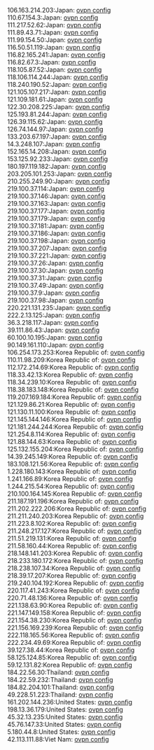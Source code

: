 106.163.214.203:Japan: [ovpn config](vpn/106_163_214_203.ovpn)  
110.67.154.3:Japan: [ovpn config](vpn/110_67_154_3.ovpn)  
111.217.52.62:Japan: [ovpn config](vpn/111_217_52_62.ovpn)  
111.89.43.71:Japan: [ovpn config](vpn/111_89_43_71.ovpn)  
111.99.154.50:Japan: [ovpn config](vpn/111_99_154_50.ovpn)  
116.50.51.119:Japan: [ovpn config](vpn/116_50_51_119.ovpn)  
116.82.165.241:Japan: [ovpn config](vpn/116_82_165_241.ovpn)  
116.82.67.3:Japan: [ovpn config](vpn/116_82_67_3.ovpn)  
118.105.87.52:Japan: [ovpn config](vpn/118_105_87_52.ovpn)  
118.106.114.244:Japan: [ovpn config](vpn/118_106_114_244.ovpn)  
118.240.190.52:Japan: [ovpn config](vpn/118_240_190_52.ovpn)  
121.105.107.217:Japan: [ovpn config](vpn/121_105_107_217.ovpn)  
121.109.181.61:Japan: [ovpn config](vpn/121_109_181_61.ovpn)  
122.30.208.225:Japan: [ovpn config](vpn/122_30_208_225.ovpn)  
125.193.81.244:Japan: [ovpn config](vpn/125_193_81_244.ovpn)  
126.39.115.62:Japan: [ovpn config](vpn/126_39_115_62.ovpn)  
126.74.144.97:Japan: [ovpn config](vpn/126_74_144_97.ovpn)  
133.203.67.197:Japan: [ovpn config](vpn/133_203_67_197.ovpn)  
14.3.248.107:Japan: [ovpn config](vpn/14_3_248_107.ovpn)  
152.165.14.208:Japan: [ovpn config](vpn/152_165_14_208.ovpn)  
153.125.92.233:Japan: [ovpn config](vpn/153_125_92_233.ovpn)  
180.197.119.182:Japan: [ovpn config](vpn/180_197_119_182.ovpn)  
203.205.101.253:Japan: [ovpn config](vpn/203_205_101_253.ovpn)  
210.255.249.90:Japan: [ovpn config](vpn/210_255_249_90.ovpn)  
219.100.37.114:Japan: [ovpn config](vpn/219_100_37_114.ovpn)  
219.100.37.146:Japan: [ovpn config](vpn/219_100_37_146.ovpn)  
219.100.37.163:Japan: [ovpn config](vpn/219_100_37_163.ovpn)  
219.100.37.177:Japan: [ovpn config](vpn/219_100_37_177.ovpn)  
219.100.37.179:Japan: [ovpn config](vpn/219_100_37_179.ovpn)  
219.100.37.181:Japan: [ovpn config](vpn/219_100_37_181.ovpn)  
219.100.37.186:Japan: [ovpn config](vpn/219_100_37_186.ovpn)  
219.100.37.198:Japan: [ovpn config](vpn/219_100_37_198.ovpn)  
219.100.37.207:Japan: [ovpn config](vpn/219_100_37_207.ovpn)  
219.100.37.221:Japan: [ovpn config](vpn/219_100_37_221.ovpn)  
219.100.37.26:Japan: [ovpn config](vpn/219_100_37_26.ovpn)  
219.100.37.30:Japan: [ovpn config](vpn/219_100_37_30.ovpn)  
219.100.37.31:Japan: [ovpn config](vpn/219_100_37_31.ovpn)  
219.100.37.49:Japan: [ovpn config](vpn/219_100_37_49.ovpn)  
219.100.37.9:Japan: [ovpn config](vpn/219_100_37_9.ovpn)  
219.100.37.98:Japan: [ovpn config](vpn/219_100_37_98.ovpn)  
220.221.131.235:Japan: [ovpn config](vpn/220_221_131_235.ovpn)  
222.2.13.125:Japan: [ovpn config](vpn/222_2_13_125.ovpn)  
36.3.218.117:Japan: [ovpn config](vpn/36_3_218_117.ovpn)  
39.111.86.43:Japan: [ovpn config](vpn/39_111_86_43.ovpn)  
60.100.10.195:Japan: [ovpn config](vpn/60_100_10_195.ovpn)  
90.149.161.110:Japan: [ovpn config](vpn/90_149_161_110.ovpn)  
106.254.173.253:Korea Republic of: [ovpn config](vpn/106_254_173_253.ovpn)  
110.11.98.209:Korea Republic of: [ovpn config](vpn/110_11_98_209.ovpn)  
112.172.214.69:Korea Republic of: [ovpn config](vpn/112_172_214_69.ovpn)  
118.33.42.13:Korea Republic of: [ovpn config](vpn/118_33_42_13.ovpn)  
118.34.239.10:Korea Republic of: [ovpn config](vpn/118_34_239_10.ovpn)  
118.38.183.148:Korea Republic of: [ovpn config](vpn/118_38_183_148.ovpn)  
119.207.169.184:Korea Republic of: [ovpn config](vpn/119_207_169_184.ovpn)  
121.129.86.21:Korea Republic of: [ovpn config](vpn/121_129_86_21.ovpn)  
121.130.11.100:Korea Republic of: [ovpn config](vpn/121_130_11_100.ovpn)  
121.145.144.146:Korea Republic of: [ovpn config](vpn/121_145_144_146.ovpn)  
121.181.244.244:Korea Republic of: [ovpn config](vpn/121_181_244_244.ovpn)  
121.254.8.114:Korea Republic of: [ovpn config](vpn/121_254_8_114.ovpn)  
121.88.144.63:Korea Republic of: [ovpn config](vpn/121_88_144_63.ovpn)  
125.132.155.204:Korea Republic of: [ovpn config](vpn/125_132_155_204.ovpn)  
14.39.245.149:Korea Republic of: [ovpn config](vpn/14_39_245_149.ovpn)  
183.108.121.56:Korea Republic of: [ovpn config](vpn/183_108_121_56.ovpn)  
1.228.180.143:Korea Republic of: [ovpn config](vpn/1_228_180_143.ovpn)  
1.241.166.89:Korea Republic of: [ovpn config](vpn/1_241_166_89.ovpn)  
1.244.215.54:Korea Republic of: [ovpn config](vpn/1_244_215_54.ovpn)  
210.100.164.145:Korea Republic of: [ovpn config](vpn/210_100_164_145.ovpn)  
211.187.191.196:Korea Republic of: [ovpn config](vpn/211_187_191_196.ovpn)  
211.202.222.206:Korea Republic of: [ovpn config](vpn/211_202_222_206.ovpn)  
211.211.240.203:Korea Republic of: [ovpn config](vpn/211_211_240_203.ovpn)  
211.223.8.102:Korea Republic of: [ovpn config](vpn/211_223_8_102.ovpn)  
211.248.217.127:Korea Republic of: [ovpn config](vpn/211_248_217_127.ovpn)  
211.51.219.131:Korea Republic of: [ovpn config](vpn/211_51_219_131.ovpn)  
211.58.160.44:Korea Republic of: [ovpn config](vpn/211_58_160_44.ovpn)  
218.148.141.203:Korea Republic of: [ovpn config](vpn/218_148_141_203.ovpn)  
218.233.180.172:Korea Republic of: [ovpn config](vpn/218_233_180_172.ovpn)  
218.238.107.34:Korea Republic of: [ovpn config](vpn/218_238_107_34.ovpn)  
218.39.17.207:Korea Republic of: [ovpn config](vpn/218_39_17_207.ovpn)  
219.240.104.192:Korea Republic of: [ovpn config](vpn/219_240_104_192.ovpn)  
220.117.41.243:Korea Republic of: [ovpn config](vpn/220_117_41_243.ovpn)  
220.71.48.136:Korea Republic of: [ovpn config](vpn/220_71_48_136.ovpn)  
221.138.63.90:Korea Republic of: [ovpn config](vpn/221_138_63_90.ovpn)  
221.147.149.158:Korea Republic of: [ovpn config](vpn/221_147_149_158.ovpn)  
221.154.38.230:Korea Republic of: [ovpn config](vpn/221_154_38_230.ovpn)  
221.156.169.239:Korea Republic of: [ovpn config](vpn/221_156_169_239.ovpn)  
222.118.165.56:Korea Republic of: [ovpn config](vpn/222_118_165_56.ovpn)  
222.234.49.69:Korea Republic of: [ovpn config](vpn/222_234_49_69.ovpn)  
39.127.38.44:Korea Republic of: [ovpn config](vpn/39_127_38_44.ovpn)  
58.125.124.85:Korea Republic of: [ovpn config](vpn/58_125_124_85.ovpn)  
59.12.131.82:Korea Republic of: [ovpn config](vpn/59_12_131_82.ovpn)  
184.22.56.30:Thailand: [ovpn config](vpn/184_22_56_30.ovpn)  
184.22.59.232:Thailand: [ovpn config](vpn/184_22_59_232.ovpn)  
184.82.204.101:Thailand: [ovpn config](vpn/184_82_204_101.ovpn)  
49.228.51.223:Thailand: [ovpn config](vpn/49_228_51_223.ovpn)  
161.202.144.236:United States: [ovpn config](vpn/161_202_144_236.ovpn)  
198.13.36.179:United States: [ovpn config](vpn/198_13_36_179.ovpn)  
45.32.13.235:United States: [ovpn config](vpn/45_32_13_235.ovpn)  
45.76.147.33:United States: [ovpn config](vpn/45_76_147_33.ovpn)  
5.180.44.8:United States: [ovpn config](vpn/5_180_44_8.ovpn)  
42.113.111.88:Viet Nam: [ovpn config](vpn/42_113_111_88.ovpn)  
